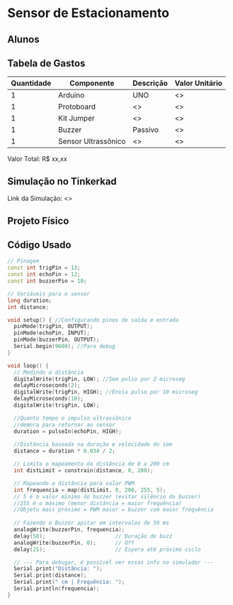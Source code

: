 # Sensor de Estacionamento

## Alunos


## Tabela de Gastos

| Quantidade | Componente | Descrição | Valor Unitário |
|----------|----------|----------|----------|
| 1 | Arduino | UNO | <> |
| 1 | Protoboard | <> | <> |
| 1 | Kit Jumper | <> | <> |
| 1 | Buzzer | Passivo | <> |
| 1 | Sensor Ultrassônico | <> | <> |


Valor Total: R$ xx,xx

## Simulação no Tinkerkad

Link da Simulação: <>


## Projeto Físico


## Código Usado

```C++
// Pinagem
const int trigPin = 13;
const int echoPin = 12;
const int buzzerPin = 10;

// Variáveis para o sensor
long duration;
int distance;

void setup() { //Configurando pinos de saída e entrada
  pinMode(trigPin, OUTPUT);
  pinMode(echoPin, INPUT);
  pinMode(buzzerPin, OUTPUT);
  Serial.begin(9600); //Para debug
}

void loop() {
  // Medindo a distância
  digitalWrite(trigPin, LOW); //Sem pulso por 2 microseg
  delayMicroseconds(2);
  digitalWrite(trigPin, HIGH); //Envia pulso por 10 microseg
  delayMicroseconds(10);
  digitalWrite(trigPin, LOW);

  //Quanto tempo o impulso ultrassônico 
  //demora para retornar ao sensor
  duration = pulseIn(echoPin, HIGH);
  
  //Distância baseada na duração e velocidade do som
  distance = duration * 0.034 / 2;

  // Limita o mapeamento da distância de 0 a 200 cm
  int distLimit = constrain(distance, 0, 200);

  // Mapeando a distância para valor PWM
  int frequencia = map(distLimit, 0, 200, 255, 5);
  // 5 é o valor mínimo do buzzer (evitar silêncio do buzzer)
  //255 é o máximo (menor distância = maior frequência)
  //Objeto mais próximo = PWM maior = buzzer com maior frequência
  
  // Fazendo o Buzzer apitar em intervalos de 50 ms
  analogWrite(buzzerPin, frequencia); 
  delay(50);                      // Duração do buzz
  analogWrite(buzzerPin, 0);      // Off
  delay(25);                      // Espera até próximo ciclo

  // --- Para debugar, é possível ver essas info no simulador ---
  Serial.print("Distância: ");
  Serial.print(distance);
  Serial.print(" cm | Frequência: ");
  Serial.println(frequencia);
}
```
